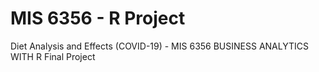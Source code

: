 # MIS 6356 - R Project

Diet Analysis and Effects (COVID-19) - MIS 6356 BUSINESS ANALYTICS WITH R Final Project 

